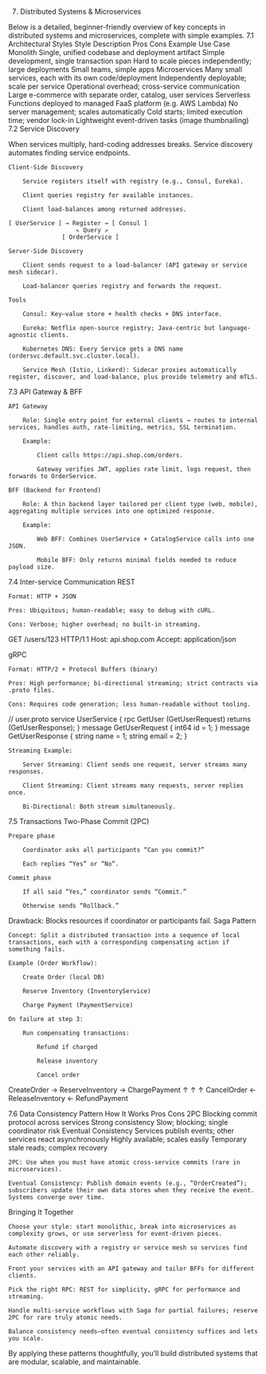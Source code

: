 7. Distributed Systems & Microservices

Below is a detailed, beginner-friendly overview of key concepts in distributed systems and microservices, complete with simple examples.
7.1 Architectural Styles
Style	Description	Pros	Cons	Example Use Case
Monolith	Single, unified codebase and deployment artifact	Simple development, single transaction span	Hard to scale pieces independently; large deployments	Small teams, simple apps
Microservices	Many small services, each with its own code/deployment	Independently deployable; scale per service	Operational overhead; cross-service communication	Large e-commerce with separate order, catalog, user services
Serverless	Functions deployed to managed FaaS platform (e.g. AWS Lambda)	No server management; scales automatically	Cold starts; limited execution time; vendor lock-in	Lightweight event-driven tasks (image thumbnailing)
7.2 Service Discovery

When services multiply, hard-coding addresses breaks. Service discovery automates finding service endpoints.

    Client-Side Discovery

        Service registers itself with registry (e.g., Consul, Eureka).

        Client queries registry for available instances.

        Client load-balances among returned addresses.

    [ UserService ] → Register → [ Consul ]
                       ↖ Query ↗
                   [ OrderService ]

    Server-Side Discovery

        Client sends request to a load-balancer (API gateway or service mesh sidecar).

        Load-balancer queries registry and forwards the request.

    Tools

        Consul: Key–value store + health checks + DNS interface.

        Eureka: Netflix open-source registry; Java-centric but language-agnostic clients.

        Kubernetes DNS: Every Service gets a DNS name (ordersvc.default.svc.cluster.local).

        Service Mesh (Istio, Linkerd): Sidecar proxies automatically register, discover, and load-balance, plus provide telemetry and mTLS.

7.3 API Gateway & BFF

    API Gateway

        Role: Single entry point for external clients → routes to internal services, handles auth, rate-limiting, metrics, SSL termination.

        Example:

            Client calls https://api.shop.com/orders.

            Gateway verifies JWT, applies rate limit, logs request, then forwards to OrderService.

    BFF (Backend for Frontend)

        Role: A thin backend layer tailored per client type (web, mobile), aggregating multiple services into one optimized response.

        Example:

            Web BFF: Combines UserService + CatalogService calls into one JSON.

            Mobile BFF: Only returns minimal fields needed to reduce payload size.

7.4 Inter-service Communication
REST

    Format: HTTP + JSON

    Pros: Ubiquitous; human-readable; easy to debug with cURL.

    Cons: Verbose; higher overhead; no built-in streaming.

GET /users/123 HTTP/1.1
Host: api.shop.com
Accept: application/json

gRPC

    Format: HTTP/2 + Protocol Buffers (binary)

    Pros: High performance; bi-directional streaming; strict contracts via .proto files.

    Cons: Requires code generation; less human-readable without tooling.

// user.proto
service UserService {
  rpc GetUser (GetUserRequest) returns (GetUserResponse);
}
message GetUserRequest { int64 id = 1; }
message GetUserResponse { string name = 1; string email = 2; }

    Streaming Example:

        Server Streaming: Client sends one request, server streams many responses.

        Client Streaming: Client streams many requests, server replies once.

        Bi-Directional: Both stream simultaneously.

7.5 Transactions
Two-Phase Commit (2PC)

    Prepare phase

        Coordinator asks all participants “Can you commit?”

        Each replies “Yes” or “No”.

    Commit phase

        If all said “Yes,” coordinator sends “Commit.”

        Otherwise sends “Rollback.”

Drawback: Blocks resources if coordinator or participants fail.
Saga Pattern

    Concept: Split a distributed transaction into a sequence of local transactions, each with a corresponding compensating action if something fails.

    Example (Order Workflow):

        Create Order (local DB)

        Reserve Inventory (InventoryService)

        Charge Payment (PaymentService)

    On failure at step 3:

        Run compensating transactions:

            Refund if charged

            Release inventory

            Cancel order

CreateOrder → ReserveInventory → ChargePayment
     ↑               ↑             ↑
CancelOrder ← ReleaseInventory ← RefundPayment

7.6 Data Consistency
Pattern	How It Works	Pros	Cons
2PC	Blocking commit protocol across services	Strong consistency	Slow; blocking; single coordinator risk
Eventual Consistency	Services publish events; other services react asynchronously	Highly available; scales easily	Temporary stale reads; complex recovery

    2PC: Use when you must have atomic cross-service commits (rare in microservices).

    Eventual Consistency: Publish domain events (e.g., “OrderCreated”); subscribers update their own data stores when they receive the event. Systems converge over time.

Bringing It Together

    Choose your style: start monolithic, break into microservices as complexity grows, or use serverless for event-driven pieces.

    Automate discovery with a registry or service mesh so services find each other reliably.

    Front your services with an API gateway and tailor BFFs for different clients.

    Pick the right RPC: REST for simplicity, gRPC for performance and streaming.

    Handle multi-service workflows with Saga for partial failures; reserve 2PC for rare truly atomic needs.

    Balance consistency needs—often eventual consistency suffices and lets you scale.

By applying these patterns thoughtfully, you’ll build distributed systems that are modular, scalable, and maintainable.